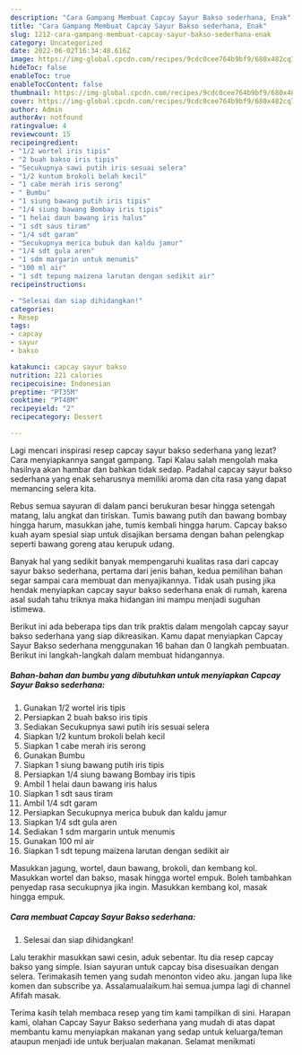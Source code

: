 ```yaml
---
description: "Cara Gampang Membuat Capcay Sayur Bakso sederhana, Enak"
title: "Cara Gampang Membuat Capcay Sayur Bakso sederhana, Enak"
slug: 1212-cara-gampang-membuat-capcay-sayur-bakso-sederhana-enak
category: Uncategorized
date: 2022-06-02T16:34:48.616Z
image: https://img-global.cpcdn.com/recipes/9cdc0cee764b9bf9/680x482cq70/capcay-sayur-bakso-sederhana-foto-resep-utama.jpg
hideToc: false
enableToc: true
enableTocContent: false
thumbnail: https://img-global.cpcdn.com/recipes/9cdc0cee764b9bf9/680x482cq70/capcay-sayur-bakso-sederhana-foto-resep-utama.jpg
cover: https://img-global.cpcdn.com/recipes/9cdc0cee764b9bf9/680x482cq70/capcay-sayur-bakso-sederhana-foto-resep-utama.jpg
author: Admin
authorAv: notfound
ratingvalue: 4
reviewcount: 15
recipeingredient:
- "1/2 wortel iris tipis"
- "2 buah bakso iris tipis"
- "Secukupnya sawi putih iris sesuai selera"
- "1/2 kuntum brokoli belah kecil"
- "1 cabe merah iris serong"
- " Bumbu"
- "1 siung bawang putih iris tipis"
- "1/4 siung bawang Bombay iris tipis"
- "1 helai daun bawang iris halus"
- "1 sdt saus tiram"
- "1/4 sdt garam"
- "Secukupnya merica bubuk dan kaldu jamur"
- "1/4 sdt gula aren"
- "1 sdm margarin untuk menumis"
- "100 ml air"
- "1 sdt tepung maizena larutan dengan sedikit air"
recipeinstructions:

- "Selesai dan siap dihidangkan!"
categories:
- Resep
tags:
- capcay
- sayur
- bakso

katakunci: capcay sayur bakso 
nutrition: 221 calories
recipecuisine: Indonesian
preptime: "PT35M"
cooktime: "PT48M"
recipeyield: "2"
recipecategory: Dessert

---
```



Lagi mencari inspirasi resep capcay sayur bakso sederhana yang lezat? Cara menyiapkannya sangat gampang. Tapi Kalau salah mengolah maka hasilnya akan hambar dan bahkan tidak sedap. Padahal capcay sayur bakso sederhana yang enak seharusnya memiliki aroma dan cita rasa yang dapat memancing selera kita.


Rebus semua sayuran di dalam panci berukuran besar hingga setengah matang, lalu angkat dan tiriskan. Tumis bawang putih dan bawang bombay hingga harum, masukkan jahe, tumis kembali hingga harum. Capcay bakso kuah ayam spesial siap untuk disajikan bersama dengan bahan pelengkap seperti bawang goreng atau kerupuk udang.

Banyak hal yang sedikit banyak mempengaruhi kualitas rasa dari capcay sayur bakso sederhana, pertama dari jenis bahan, kedua pemilihan bahan segar sampai cara membuat dan menyajikannya. Tidak usah pusing jika hendak menyiapkan capcay sayur bakso sederhana enak di rumah, karena asal sudah tahu triknya maka hidangan ini mampu menjadi suguhan istimewa.


Berikut ini ada beberapa tips dan trik praktis dalam mengolah capcay sayur bakso sederhana yang siap dikreasikan. Kamu dapat menyiapkan Capcay Sayur Bakso sederhana menggunakan 16 bahan dan 0 langkah pembuatan. Berikut ini langkah-langkah dalam membuat hidangannya.

<!--inarticleads1-->

##### Bahan-bahan dan bumbu yang dibutuhkan untuk menyiapkan Capcay Sayur Bakso sederhana:

1. Gunakan 1/2 wortel iris tipis
1. Persiapkan 2 buah bakso iris tipis
1. Sediakan Secukupnya sawi putih iris sesuai selera
1. Siapkan 1/2 kuntum brokoli belah kecil
1. Siapkan 1 cabe merah iris serong
1. Gunakan  Bumbu
1. Siapkan 1 siung bawang putih iris tipis
1. Persiapkan 1/4 siung bawang Bombay iris tipis
1. Ambil 1 helai daun bawang iris halus
1. Siapkan 1 sdt saus tiram
1. Ambil 1/4 sdt garam
1. Persiapkan Secukupnya merica bubuk dan kaldu jamur
1. Siapkan 1/4 sdt gula aren
1. Sediakan 1 sdm margarin untuk menumis
1. Gunakan 100 ml air
1. Siapkan 1 sdt tepung maizena larutan dengan sedikit air


Masukkan jagung, wortel, daun bawang, brokoli, dan kembang kol. Masukkan wortel dan bakso, masak hingga wortel empuk. Boleh tambahkan penyedap rasa secukupnya jika ingin. Masukkan kembang kol, masak hingga empuk. 

<!--inarticleads2-->

##### Cara membuat Capcay Sayur Bakso sederhana:


1. Selesai dan siap dihidangkan!

Lalu terakhir masukkan sawi cesin, aduk sebentar. Itu dia resep capcay bakso yang simple. Isian sayuran untuk capcay bisa disesuaikan dengan selera. Terimakasih temen yang sudah menonton video aku. jangan lupa like komen dan subscribe ya. Assalamualaikum.hai semua.jumpa lagi di channel Afifah masak. 

Terima kasih telah membaca resep yang tim kami tampilkan di sini. Harapan kami, olahan Capcay Sayur Bakso sederhana yang mudah di atas dapat membantu kamu menyiapkan makanan yang sedap untuk keluarga/teman ataupun menjadi ide untuk berjualan makanan. Selamat menikmati
